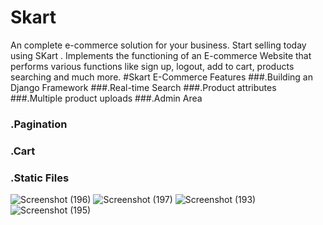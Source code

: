 # Skart
An complete e-commerce solution for your business. Start selling today using SKart .
Implements the functioning of an E-commerce Website that performs various functions like sign up, logout, add to cart, products searching and much more.
#Skart E-Commerce Features
###.Building an Django  Framework 
###.Real-time Search
###.Product attributes
###.Multiple product uploads
###.Admin Area
### .Pagination
### .Cart
### .Static Files
![Screenshot (196)](https://user-images.githubusercontent.com/112808009/198219444-c062fc37-47a3-43c3-adac-4ac31b6ca462.png)
![Screenshot (197)](https://user-images.githubusercontent.com/112808009/198219523-a0c509b5-4a3e-441e-9e4c-e211c55bab2d.png)
![Screenshot (193)](https://user-images.githubusercontent.com/112808009/198219460-386ada4c-4a70-4b41-8f24-61352bee798d.png)
![Screenshot (195)](https://user-images.githubusercontent.com/112808009/198219502-4458ae3d-cf07-4683-8656-b06e5eb54289.png)

